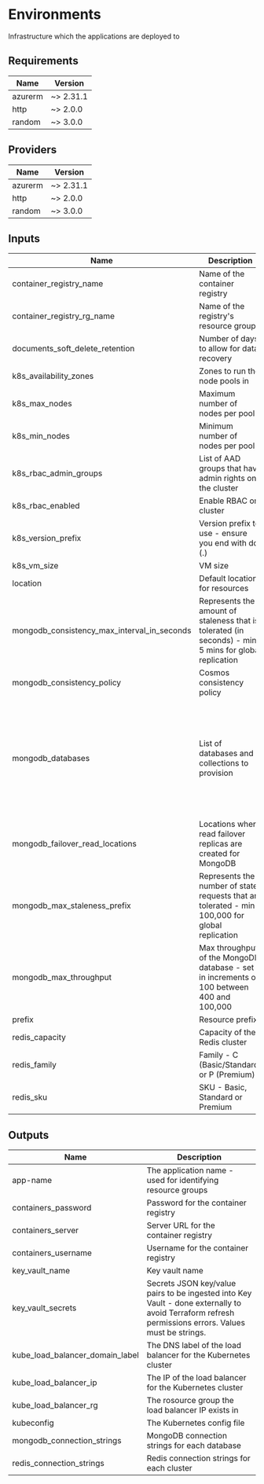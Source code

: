 # Environments

Infrastructure which the applications are deployed to

## Requirements

| Name | Version |
|------|---------|
| azurerm | ~> 2.31.1 |
| http | ~> 2.0.0 |
| random | ~> 3.0.0 |

## Providers

| Name | Version |
|------|---------|
| azurerm | ~> 2.31.1 |
| http | ~> 2.0.0 |
| random | ~> 3.0.0 |

## Inputs

| Name | Description | Type | Default | Required |
|------|-------------|------|---------|:--------:|
| container\_registry\_name | Name of the container registry | `string` | n/a | yes |
| container\_registry\_rg\_name | Name of the registry's resource group | `string` | n/a | yes |
| documents\_soft\_delete\_retention | Number of days to allow for data recovery | `number` | `30` | no |
| k8s\_availability\_zones | Zones to run the node pools in | `list(string)` | `null` | no |
| k8s\_max\_nodes | Maximum number of nodes per pool | `number` | `3` | no |
| k8s\_min\_nodes | Minimum number of nodes per pool | `number` | `1` | no |
| k8s\_rbac\_admin\_groups | List of AAD groups that have admin rights on the cluster | `set(string)` | `[]` | no |
| k8s\_rbac\_enabled | Enable RBAC on cluster | `bool` | `true` | no |
| k8s\_version\_prefix | Version prefix to use - ensure you end with dot (.) | `string` | `"1.18."` | no |
| k8s\_vm\_size | VM size | `string` | `"Standard_DS2_v2"` | no |
| location | Default location for resources | `string` | `"uksouth"` | no |
| mongodb\_consistency\_max\_interval\_in\_seconds | Represents the amount of staleness that is tolerated (in seconds) - min 5 mins for global replication | `number` | `300` | no |
| mongodb\_consistency\_policy | Cosmos consistency policy | `string` | `"BoundedStaleness"` | no |
| mongodb\_databases | List of databases and collections to provision | <pre>list(object({<br>    name = string<br>    collections = list(object({<br>      name = string<br>      default_ttl_seconds = number<br>      indexes = list(object({<br>        keys = set(string)<br>        unique = bool<br>      }))<br>    }))<br>  }))</pre> | n/a | yes |
| mongodb\_failover\_read\_locations | Locations where read failover replicas are created for MongoDB | `list(string)` | `[]` | no |
| mongodb\_max\_staleness\_prefix | Represents the number of state requests that are tolerated - min 100,000 for global replication | `number` | `100000` | no |
| mongodb\_max\_throughput | Max throughput of the MongoDB database - set in increments of 100 between 400 and 100,000 | `number` | `400` | no |
| prefix | Resource prefix | `string` | `"pins"` | no |
| redis\_capacity | Capacity of the Redis cluster | `number` | `0` | no |
| redis\_family | Family - C (Basic/Standard) or P (Premium) | `string` | `"C"` | no |
| redis\_sku | SKU - Basic, Standard or Premium | `string` | `"Basic"` | no |

## Outputs

| Name | Description |
|------|-------------|
| app-name | The application name - used for identifying resource groups |
| containers\_password | Password for the container registry |
| containers\_server | Server URL for the container registry |
| containers\_username | Username for the container registry |
| key\_vault\_name | Key vault name |
| key\_vault\_secrets | Secrets JSON key/value pairs to be ingested into Key Vault - done externally to avoid Terraform refresh permissions errors. Values must be strings. |
| kube\_load\_balancer\_domain\_label | The DNS label of the load balancer for the Kubernetes cluster |
| kube\_load\_balancer\_ip | The IP of the load balancer for the Kubernetes cluster |
| kube\_load\_balancer\_rg | The rosource group the load balancer IP exists in |
| kubeconfig | The Kubernetes config file |
| mongodb\_connection\_strings | MongoDB connection strings for each database |
| redis\_connection\_strings | Redis connection strings for each cluster |

